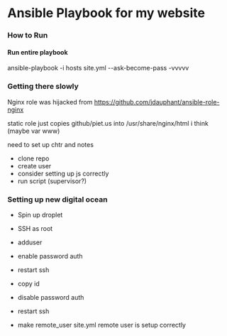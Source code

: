 # Ansible Playbook for my website

### How to Run

#### Run entire playbook
ansible-playbook -i hosts site.yml --ask-become-pass -vvvvv

### Getting there slowly

Nginx role was hijacked from https://github.com/jdauphant/ansible-role-nginx

static role just copies github/piet.us into /usr/share/nginx/html i think (maybe var www)

need to set up chtr and notes
 - clone repo
 - create user
 - consider setting up js correctly
 - run script (supervisor?)

### Setting up new digital ocean

- Spin up droplet
- SSH as root
- adduser
- enable password auth
- restart ssh
- copy id
- disable password auth
- restart ssh

- make remote_user site.yml remote user is setup correctly


